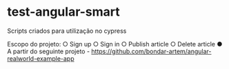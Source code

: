 # test-angular-smart
Scripts criados para utilização no cypress

Escopo do projeto:
○ Sign up
○ Sign in
○ Publish article
○ Delete article
● A partir do seguinte projeto - 
https://github.com/bondar-artem/angular-realworld-example-app
